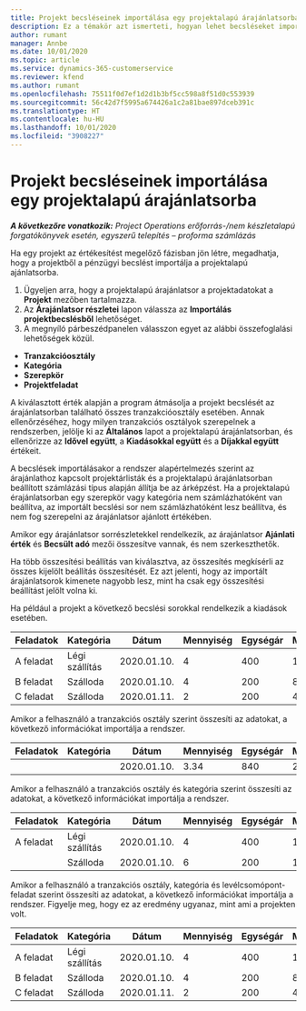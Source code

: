 ```yaml
---
title: Projekt becsléseinek importálása egy projektalapú árajánlatsorba
description: Ez a témakör azt ismerteti, hogyan lehet becsléseket importálni egy projektből egy árajánlatsorba.
author: rumant
manager: Annbe
ms.date: 10/01/2020
ms.topic: article
ms.service: dynamics-365-customerservice
ms.reviewer: kfend
ms.author: rumant
ms.openlocfilehash: 75511f0d7ef1d2d1b3bf5cc598a8f51d0c553939
ms.sourcegitcommit: 56c42d7f5995a674426a1c2a81bae897dceb391c
ms.translationtype: HT
ms.contentlocale: hu-HU
ms.lasthandoff: 10/01/2020
ms.locfileid: "3908227"
---
```

# <a name="import-estimates-for-a-project-to-a-project-based-quote-line"></a>Projekt becsléseinek importálása egy projektalapú árajánlatsorba

_**A következőre vonatkozik:** Project Operations erőforrás-/nem készletalapú forgatókönyvek esetén, egyszerű telepítés – proforma számlázás_


Ha egy projekt az értékesítést megelőző fázisban jön létre, megadhatja, hogy a projektből a pénzügyi becslést importálja a projektalapú ajánlatsorba.

1. Ügyeljen arra, hogy a projektalapú árajánlatsor a projektadatokat a **Projekt** mezőben tartalmazza.
2. Az **Árajánlatsor részletei** lapon válassza az **Importálás projektbecslésből** lehetőséget.
3. A megnyíló párbeszédpanelen válasszon egyet az alábbi összefoglalási lehetőségek közül.

  - **Tranzakcióosztály**
  - **Kategória**
  - **Szerepkör** 
  - **Projektfeladat**

A kiválasztott érték alapján a program átmásolja a projekt becslését az árajánlatsorban található összes tranzakcióosztály esetében. Annak ellenőrzéséhez, hogy milyen tranzakciós osztályok szerepelnek a rendszerben, jelölje ki az **Általános** lapot a projektalapú árajánlatsorban, és ellenőrizze az **Idővel együtt**, a **Kiadásokkal együtt** és a **Díjakkal együtt** értékeit.

A becslések importálásakor a rendszer alapértelmezés szerint az árajánlathoz kapcsolt projektárlisták és a projektalapú árajánlatsorban beállított számlázási típus alapján állítja be az árképzést. Ha a projektalapú érajánlatsorban egy szerepkör vagy kategória nem számlázhatóként van beállítva, az importált becslési sor nem számlázhatóként lesz beállítva, és nem fog szerepelni az árajánlatsor ajánlott értékében.

Amikor egy árajánlatsor sorrészletekkel rendelkezik, az árajánlatsor **Ajánlati érték** és **Becsült adó** mezői összesítve vannak, és nem szerkeszthetők.

Ha több összesítési beállítás van kiválasztva, az összesítés megkísérli az összes kijelölt beállítás összesítését. Ez azt jelenti, hogy az importált árajánlatsorok kimenete nagyobb lesz, mint ha csak egy összesítési beállítást jelölt volna ki.

Ha például a projekt a következő becslési sorokkal rendelkezik a kiadások esetében.

| Feladatok | Kategória | Dátum | Mennyiség | Egységár | Mennyiség |
| --- | --- | --- | --- | --- | --- |
| A feladat | Légi szállítás | 2020.01.10. | 4 | 400 | 1600 |
| B feladat | Szálloda | 2020.01.10. | 4 | 200 | 800 |
| C feladat | Szálloda | 2020.01.11. | 2 | 200 | 400 |

Amikor a felhasználó a tranzakciós osztály szerint összesíti az adatokat, a következő információkat importálja a rendszer.

| Feladatok | Kategória | Dátum | Mennyiség | Egységár | Mennyiség |
| --- | --- | --- | --- | --- | --- |
| | | 2020.01.10. | 3.34 | 840 | 2800 |

Amikor a felhasználó a tranzakciós osztály és kategória szerint összesíti az adatokat, a következő információkat importálja a rendszer.

| Feladatok | Kategória | Dátum | Mennyiség | Egységár | Mennyiség |
| --- | --- | --- | --- | --- | --- |
| A feladat | Légi szállítás | 2020.01.10. | 4 | 400 | 1600 |
| | Szálloda | 2020.01.10. | 6 | 200 | 1200 |

Amikor a felhasználó a tranzakciós osztály, kategória és levélcsomópont-feladat szerint összesíti az adatokat, a következő információkat importálja a rendszer. Figyelje meg, hogy ez az eredmény ugyanaz, mint ami a projekten volt.

| Feladatok | Kategória | Dátum | Mennyiség | Egységár | Mennyiség |
| --- | --- | --- | --- | --- | --- |
| A feladat | Légi szállítás | 2020.01.10. | 4 | 400 | 1600 |
| B feladat | Szálloda | 2020.01.10. | 4 | 200 | 800 |
| C feladat | Szálloda | 2020.01.11. | 2 | 200 | 400 |